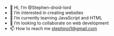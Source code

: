 - 👋 Hi, I’m @Stephen-droid-lord
- 👀 I’m interested in creating websites
- 🌱 I’m currently learning JavaScript and HTML
- 💞️ I’m looking to collaborate on web development
- 📫 How to reach me stephinoj1@gmail.com

<!---
Stephen-droid-lord/Stephen-droid-lord is a ✨ special ✨ repository because its `README.md` (this file) appears on your GitHub profile.
You can click the Preview link to take a look at your changes.
--->
